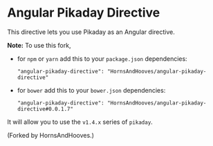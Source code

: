 # Angular Pikaday Directive

This directive lets you use Pikaday as an Angular directive.

**Note:** To use this fork,
- for `npm` or `yarn` add this to your `package.json` dependencies:

    ```
    "angular-pikaday-directive": "HornsAndHooves/angular-pikaday-directive"
    ```

- for `bower` add this to your `bower.json` dependencies:

    ```
    "angular-pikaday-directive": "HornsAndHooves/angular-pikaday-directive#0.0.1.7"
    ```

It will allow you to use the `v1.4.x` series of `pikaday`.

(Forked by HornsAndHooves.)
